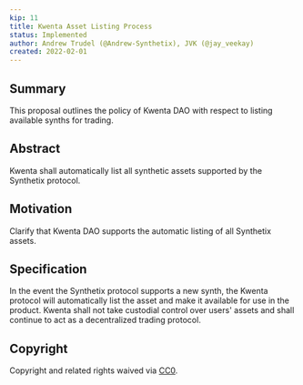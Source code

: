 ```yaml
---
kip: 11
title: Kwenta Asset Listing Process 
status: Implemented
author: Andrew Trudel (@Andrew-Synthetix), JVK (@jay_veekay)
created: 2022-02-01
---
```


## Summary

This proposal outlines the policy of Kwenta DAO with respect to listing available synths for trading.

## Abstract

Kwenta shall automatically list all synthetic assets supported by the Synthetix protocol.

## Motivation

Clarify that Kwenta DAO supports the automatic listing of all Synthetix assets.

## Specification

In the event the Synthetix protocol supports a new synth, the Kwenta protocol will automatically list the asset and make it available for use in the product.  Kwenta shall not take custodial control over users' assets and shall continue to act as a decentralized trading protocol.

## Copyright

Copyright and related rights waived via [CC0](https://creativecommons.org/publicdomain/zero/1.0/).
